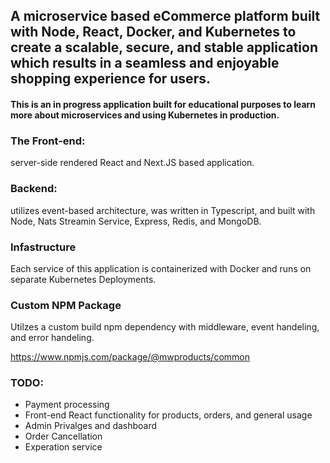 ## A  microservice based eCommerce platform built with Node, React, Docker, and Kubernetes to create a scalable, secure, and stable application which results in a seamless and enjoyable shopping experience for users.

#### This is an in progress application built for educational purposes to learn more about microservices and using Kubernetes in production. 


### The Front-end:
server-side rendered React and Next.JS based application. 

### Backend: 
utilizes event-based architecture, was written in Typescript, and built with Node, Nats Streamin Service, Express, Redis, and MongoDB. 

### Infastructure
Each service of this application is containerized with Docker and runs on separate Kubernetes Deployments.

### Custom NPM Package
 
 Utilzes a custom build npm dependency with middleware, event handeling, and error handeling.
 
 https://www.npmjs.com/package/@mwproducts/common
 
 ### TODO:
 * Payment processing
 * Front-end React functionality for products, orders, and general usage
 * Admin Privalges and dashboard
 * Order Cancellation 
 * Experation service
